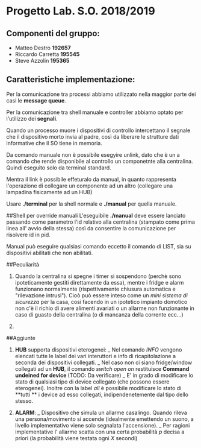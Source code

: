 # Progetto Lab. S.O. 2018/2019

## Componenti del gruppo:
- Matteo Destro __192657__
- Riccardo Carretta __195545__
- Steve Azzolin __195365__

## Caratteristiche implementazione:
Per la comunicazione tra processi abbiamo utilizzato nella maggior parte dei casi le __message queue__.

Per la comunicazione tra shell manuale e controller abbiamo optato per l'utilizzo dei __segnali__.

Quando un processo muore i dispositivi di controllo intercettano il segnale che il dispositivo morto invia al padre, così da liberare le strutture dati informative che il SO tiene in memoria.

Da comando manuale non è possibile esegyire unlink, dato che è un a comando che rende disponibile al controllo un componetnte alla centralina. Quindi eseguito solo da terminal standard.

Mentra il link è possibile effeturalo da manual, in quanto rappresenta l'operazione di collegare un componente ad un altro (collegare una lampadina fisicamente ad un HUB)

Usare __./terminal__ per la shell normale e __./manual__ per quella manuale.



##Shell per override manuali
L'eseguibile __./manual__ deve essere lanciato passando come parametro l'id relativo alla centralina (stampato come prima linea all' avvio della stessa) così da consentire la comunicazione per risolvere id in pid.

Manual può eseguire qualsiasi comando eccetto il comando di LIST, sia su dispositivi abilitati che non abilitati.


##Peculiarità
1. Quando la centralina si spegne i timer si sospendono (perchè sono ipoteticamente gestiti direttamente da essa), mentre i fridge e alarm funzionano normalmente (rispettivamente chiusura automatica e "rilevazione intrusi"). Cioò può essere inteso come un *mini sistema di sicurezza* per la casa, così facendo in un ipotetico impianto domotico non c'è il richio di avere alimenti avariati o un allarme non funzionante in caso di guasto della centralina (o di mancanza della corrente ecc...)

2. 

##Aggiunte
1. __HUB__ supporta dispositivi eterogenei:
     _ Nel comando *INFO* vengono elencati tutte le label dei vari interuttori e info di ricapitolazione a seconda dei dispositivi collegati. 
     _ Nel caso non ci siano fridge/window collegati ad un __HUB__, il comando *switch <id> open on* restituisce **Command undeined for device <id>**  (TODO: Da verificare)
     _ E' in grado di modificare lo stato di qualsiasi tipo di device collegato (che possono essere eterogenei). Inoltre con la label *all* è possibile modificare lo stato di **tutti ** i device ad esso collegati, indipendenetemente dal tipo dello stesso.

2. __ALARM__:
     _ Dispositivo che simula un allarme casalingo. Quando rileva una persona/movimento si accende (idealmente emettendo un suono, a livello implementativo viene solo segnalata l'accensione).
       _ Per ragioni implementative l' allarme scatta con una certa probabilità *p* decisa a priori (la probabilità viene testata ogni *X* secondi)
